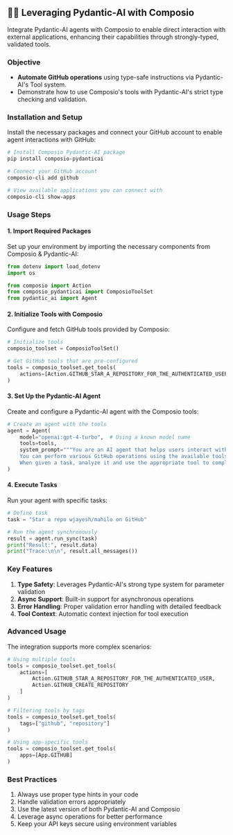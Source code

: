 ## 🚀🔗 Leveraging Pydantic-AI with Composio

Integrate Pydantic-AI agents with Composio to enable direct interaction with external applications, enhancing their capabilities through strongly-typed, validated tools.

### Objective

- **Automate GitHub operations** using type-safe instructions via Pydantic-AI's Tool system.
- Demonstrate how to use Composio's tools with Pydantic-AI's strict type checking and validation.

### Installation and Setup

Install the necessary packages and connect your GitHub account to enable agent interactions with GitHub:

```bash
# Install Composio Pydantic-AI package
pip install composio-pydanticai

# Connect your GitHub account
composio-cli add github

# View available applications you can connect with
composio-cli show-apps
```

### Usage Steps

#### 1. Import Required Packages

Set up your environment by importing the necessary components from Composio & Pydantic-AI:

```python
from dotenv import load_dotenv
import os

from composio import Action
from composio_pydanticai import ComposioToolSet
from pydantic_ai import Agent
```

#### 2. Initialize Tools with Composio

Configure and fetch GitHub tools provided by Composio:

```python
# Initialize tools
composio_toolset = ComposioToolSet()

# Get GitHub tools that are pre-configured
tools = composio_toolset.get_tools(
    actions=[Action.GITHUB_STAR_A_REPOSITORY_FOR_THE_AUTHENTICATED_USER]
)
```

#### 3. Set Up the Pydantic-AI Agent

Create and configure a Pydantic-AI agent with the Composio tools:

```python
# Create an agent with the tools
agent = Agent(
    model="openai:gpt-4-turbo",  # Using a known model name
    tools=tools,
    system_prompt="""You are an AI agent that helps users interact with GitHub.
    You can perform various GitHub operations using the available tools.
    When given a task, analyze it and use the appropriate tool to complete it.""",
)
```

#### 4. Execute Tasks

Run your agent with specific tasks:

```python
# Define task
task = "Star a repo wjayesh/mahilo on GitHub"

# Run the agent synchronously
result = agent.run_sync(task)
print("Result:", result.data)
print("Trace:\n\n", result.all_messages())
```

### Key Features

1. **Type Safety**: Leverages Pydantic-AI's strong type system for parameter validation
2. **Async Support**: Built-in support for asynchronous operations
3. **Error Handling**: Proper validation error handling with detailed feedback
4. **Tool Context**: Automatic context injection for tool execution

### Advanced Usage

The integration supports more complex scenarios:

```python
# Using multiple tools
tools = composio_toolset.get_tools(
    actions=[
        Action.GITHUB_STAR_A_REPOSITORY_FOR_THE_AUTHENTICATED_USER,
        Action.GITHUB_CREATE_REPOSITORY
    ]
)

# Filtering tools by tags
tools = composio_toolset.get_tools(
    tags=["github", "repository"]
)

# Using app-specific tools
tools = composio_toolset.get_tools(
    apps=[App.GITHUB]
)
```

### Best Practices

1. Always use proper type hints in your code
2. Handle validation errors appropriately
3. Use the latest version of both Pydantic-AI and Composio
4. Leverage async operations for better performance
5. Keep your API keys secure using environment variables
